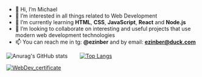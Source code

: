 - 👋 Hi, I’m Michael
- 👀 I’m interested in all things related to Web Development
- 🌱 I’m currently learning **HTML**, **CSS**, **JavaScript**, **React** and **Node.js** 
- 💞️ I’m looking to collaborate on interesting and useful projects 
  that use modern web development technologies
- 📫 You can reach me in tg: **@ezinber** and by email: **ezinber@duck.com**

![Anurag's GitHub stats](https://github-readme-stats.vercel.app/api?username=ezinber&theme=react&show_icons=true&hide_border=true&hide=stars,issues)&emsp;&emsp;
[![Top Langs](https://github-readme-stats.vercel.app/api/top-langs/?username=ezinber&theme=react&layout=compact&hide_border=true&card_width=445)](https://github.com/ezinber/github-readme-stats)

[![WebDev_certificate](https://user-images.githubusercontent.com/73654760/130866380-216b09b9-ef64-4805-8ac4-0b879c4fa987.png)](https://github.com/ezinber/ezinber/files/7049777/Berezin.Mikhail_20212WD00463.pdf)

<!---
ezinber/ezinber is a ✨ special ✨ repository because its `README.md` (this file) appears on your GitHub profile.
You can click the Preview link to take a look at your changes.
--->
